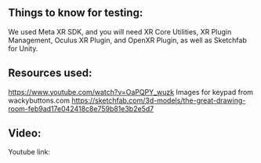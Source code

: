 ## Things to know for testing:
We used Meta XR SDK, and you will need XR Core Utilities, XR Plugin Management, Oculus XR Plugin, and OpenXR Plugin, as well as Sketchfab for Unity.

## Resources used:
https://www.youtube.com/watch?v=OaPQPY_wuzk
Images for keypad from wackybuttons.com
https://sketchfab.com/3d-models/the-great-drawing-room-feb9ad17e042418c8e759b81e3b2e5d7

## Video:
Youtube link: 
